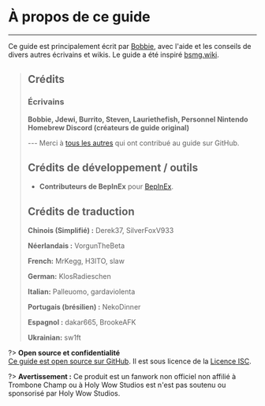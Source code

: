 # À propos de ce guide
---
Ce guide est principalement écrit par [Bobbie](https://twitter.com/VRBobbie), avec l'aide et les conseils de divers autres écrivains et wikis. Le guide a été inspiré [bsmg.wiki](https://bsmg.wiki).

> ## Crédits
> 
> ### Écrivains
> 
> **Bobbie, Jdewi, Burrito, Steven, Lauriethefish, Personnel Nintendo Homebrew Discord (créateurs de guide original)**
> 
> --- Merci à [tous les autres](https://github.com/tc-mods/TromboneChampModdingWiki/graphs/contributors)  qui ont contribué au guide sur GitHub.
>
> ## Crédits de développement / outils
> 
> - **Contributeurs de BepInEx** pour [BepInEx](https://github.com/BepInEx/BepInEx).
>
> ## Crédits de traduction
> 
> **Chinois (Simplifié) :** Derek37, SilverFoxV933
> 
> **Néerlandais :** VorgunTheBeta
> 
> **French:** MrKegg, H3ITO, slaw
> 
> **German:** KlosRadieschen
> 
> **Italian:** Palleuomo, gardaviolenta
> 
> **Portugais (brésilien) :** NekoDinner
> 
> **Espagnol :** dakar665, BrookeAFK
> 
> **Ukrainian:** sw1ft

?> **Open source et confidentialité**  
[Ce guide est open source sur GitHub](https://github.com/tc-mods/TromboneChampModdingWiki). Il est sous licence de la [Licence ISC](https://github.com/tc-mods/TromboneChampModdingWiki/blob/master/LICENSE.md).

?> **Avertissement :** Ce produit est un fanwork non officiel non affilié à Trombone Champ ou à Holy Wow Studios est n'est pas soutenu ou sponsorisé par Holy Wow Studios.